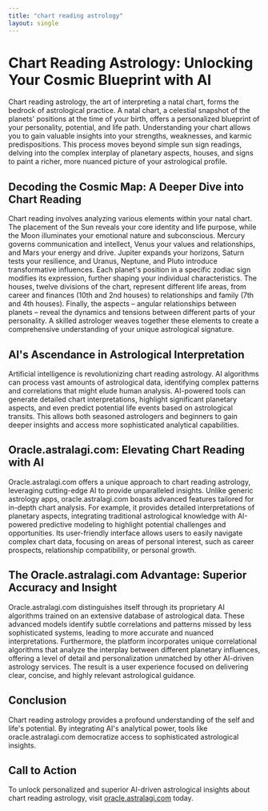 ```yaml
---
title: "chart reading astrology"
layout: single
---
```


# Chart Reading Astrology: Unlocking Your Cosmic Blueprint with AI

Chart reading astrology, the art of interpreting a natal chart, forms the bedrock of astrological practice.  A natal chart, a celestial snapshot of the planets' positions at the time of your birth, offers a personalized blueprint of your personality, potential, and life path.  Understanding your chart allows you to gain valuable insights into your strengths, weaknesses, and karmic predispositions.  This process moves beyond simple sun sign readings, delving into the complex interplay of planetary aspects, houses, and signs to paint a richer, more nuanced picture of your astrological profile.


## Decoding the Cosmic Map: A Deeper Dive into Chart Reading

Chart reading involves analyzing various elements within your natal chart.  The placement of the Sun reveals your core identity and life purpose, while the Moon illuminates your emotional nature and subconscious.  Mercury governs communication and intellect, Venus your values and relationships, and Mars your energy and drive.  Jupiter expands your horizons, Saturn tests your resilience, and Uranus, Neptune, and Pluto introduce transformative influences.  Each planet's position in a specific zodiac sign modifies its expression, further shaping your individual characteristics.  The houses, twelve divisions of the chart, represent different life areas, from career and finances (10th and 2nd houses) to relationships and family (7th and 4th houses).  Finally, the aspects – angular relationships between planets – reveal the dynamics and tensions between different parts of your personality.  A skilled astrologer weaves together these elements to create a comprehensive understanding of your unique astrological signature.


## AI's Ascendance in Astrological Interpretation

Artificial intelligence is revolutionizing chart reading astrology.  AI algorithms can process vast amounts of astrological data, identifying complex patterns and correlations that might elude human analysis.  AI-powered tools can generate detailed chart interpretations, highlight significant planetary aspects, and even predict potential life events based on astrological transits.  This allows both seasoned astrologers and beginners to gain deeper insights and access more sophisticated analytical capabilities.


## Oracle.astralagi.com: Elevating Chart Reading with AI

Oracle.astralagi.com offers a unique approach to chart reading astrology, leveraging cutting-edge AI to provide unparalleled insights.  Unlike generic astrology apps, oracle.astralagi.com boasts advanced features tailored for in-depth chart analysis.  For example, it provides detailed interpretations of planetary aspects, integrating traditional astrological knowledge with AI-powered predictive modeling to highlight potential challenges and opportunities.  Its user-friendly interface allows users to easily navigate complex chart data, focusing on areas of personal interest, such as career prospects, relationship compatibility, or personal growth.


## The Oracle.astralagi.com Advantage: Superior Accuracy and Insight

Oracle.astralagi.com distinguishes itself through its proprietary AI algorithms trained on an extensive database of astrological data.  These advanced models identify subtle correlations and patterns missed by less sophisticated systems, leading to more accurate and nuanced interpretations.  Furthermore, the platform incorporates unique correlational algorithms that analyze the interplay between different planetary influences, offering a level of detail and personalization unmatched by other AI-driven astrology services.  The result is a user experience focused on delivering clear, concise, and highly relevant astrological guidance.


## Conclusion

Chart reading astrology provides a profound understanding of the self and life's potential.  By integrating AI's analytical power, tools like oracle.astralagi.com democratize access to sophisticated astrological insights.


## Call to Action

To unlock personalized and superior AI-driven astrological insights about chart reading astrology, visit [oracle.astralagi.com](https://oracle.astralagi.com) today.